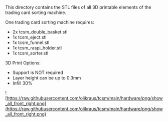 This directory contains the STL files of all 3D printable elements of the 
trading card sorting machine.

One trading card sorting machine requires:
 * 2x tcsm_double_basket.stl
 * 1x tcsm_eject.stl
 * 1x tcsm_funnel.stl
 * 1x tcsm_raspi_holder.stl
 * 1x tcsm_sorter.stl
 
3D Print Options:
 * Support is NOT required
 * Layer height can be up to 0.3mm
 * Infill 30%
 
 ![https://raw.githubusercontent.com/olikraus/tcsm/main/hardware/png/show_all_front_right.png](https://raw.githubusercontent.com/olikraus/tcsm/main/hardware/png/show_all_front_right.png)
 
 
 